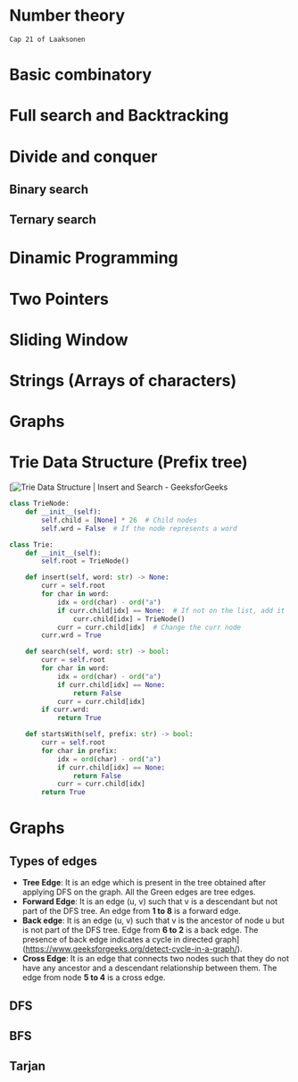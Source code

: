 # Number theory
`Cap 21 of Laaksonen`

# Basic combinatory
# Full search and Backtracking
# Divide and conquer
## Binary search
## Ternary search
# Dinamic Programming
# Two Pointers
# Sliding Window
# Strings (Arrays of characters)
# Graphs
# Trie Data Structure (Prefix tree)
[![Trie Data Structure | Insert and Search - GeeksforGeeks](https://media.geeksforgeeks.org/wp-content/uploads/20220828232752/Triedatastructure1.png)
```python
class TrieNode:
    def __init__(self):
        self.child = [None] * 26  # Child nodes
        self.wrd = False  # If the node represents a word

class Trie:
    def __init__(self):
        self.root = TrieNode()

    def insert(self, word: str) -> None:
        curr = self.root
        for char in word:
            idx = ord(char) - ord("a")
            if curr.child[idx] == None:  # If not on the list, add it
                curr.child[idx] = TrieNode()
            curr = curr.child[idx]  # Change the curr node
        curr.wrd = True

    def search(self, word: str) -> bool:
        curr = self.root
        for char in word:
            idx = ord(char) - ord("a")
            if curr.child[idx] == None:
                return False
            curr = curr.child[idx]
        if curr.wrd:
            return True

    def startsWith(self, prefix: str) -> bool:
        curr = self.root
        for char in prefix:
            idx = ord(char) - ord("a")
            if curr.child[idx] == None:
                return False
            curr = curr.child[idx]
        return True
```

# Graphs
## Types of edges
- **Tree Edge**: It is an edge which is present in the tree obtained after applying DFS on the graph. All the Green edges are tree edges. 
- **Forward Edge**: It is an edge (u, v) such that v is a descendant but not part of the DFS tree. An edge from **1 to 8** is a forward edge. 
- **Back edge**: It is an edge (u, v) such that v is the ancestor of node u but is not part of the DFS tree. Edge from **6 to 2** is a back edge. The presence of back edge indicates a cycle in directed graph](https://www.geeksforgeeks.org/detect-cycle-in-a-graph/). 
- **Cross Edge**: It is an edge that connects two nodes such that they do not have any ancestor and a descendant relationship between them. The edge from node **5 to 4** is a cross edge.
## DFS

## BFS

## Tarjan